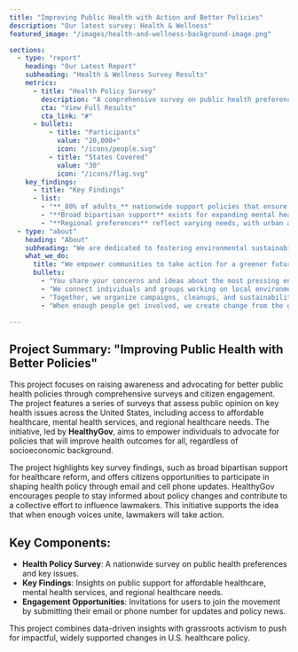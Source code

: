```yaml
---
title: "Improving Public Health with Action and Better Policies"
description: "Our latest survey: Health & Wellness"
featured_image: "/images/health-and-wellness-background-image.png"

sections:
  - type: "report"
    heading: "Our Latest Report"
    subheading: "Health & Wellness Survey Results"
    metrics:
      - title: "Health Policy Survey"
        description: "A comprehensive survey on public health preferences across all U.S. states."
        cta: "View Full Results"
        cta_link: "#"
      - bullets:
          - title: "Participants"
            value: "20,000+"
            icon: "/icons/people.svg"
          - title: "States Covered"
            value: "30"
            icon: "/icons/flag.svg"
    key_findings:
      - title: "Key Findings"
      - list:
        - "**_80% of adults_** nationwide support policies that ensure affordable healthcare for all."
        - "**Broad bipartisan support** exists for expanding mental health services."
        - "**Regional preferences** reflect varying needs, with urban areas prioritizing preventive care and rural areas focusing on emergency services."
  - type: "about"
    heading: "About"
    subheading: "We are dedicated to fostering environmental sustainability for a healthier planet."
    what_we_do:
      title: "We empower communities to take action for a greener future:"
      bullets:
        - "You share your concerns and ideas about the most pressing environmental challenges."
        - "We connect individuals and groups working on local environmental solutions."
        - "Together, we organize campaigns, cleanups, and sustainability projects that make a real impact."
        - "When enough people get involved, we create change from the ground up, inspiring others to take action."

---
```


## Project Summary: "Improving Public Health with Better Policies"

This project focuses on raising awareness and advocating for better public health policies through comprehensive surveys and citizen engagement. The project features a series of surveys that assess public opinion on key health issues across the United States, including access to affordable healthcare, mental health services, and regional healthcare needs. The initiative, led by **HealthyGov**, aims to empower individuals to advocate for policies that will improve health outcomes for all, regardless of socioeconomic background.

The project highlights key survey findings, such as broad bipartisan support for healthcare reform, and offers citizens opportunities to participate in shaping health policy through email and cell phone updates. HealthyGov encourages people to stay informed about policy changes and contribute to a collective effort to influence lawmakers. This initiative supports the idea that when enough voices unite, lawmakers will take action.

## Key Components:
- **Health Policy Survey**: A nationwide survey on public health preferences and key issues.
- **Key Findings**: Insights on public support for affordable healthcare, mental health services, and regional healthcare needs.
- **Engagement Opportunities**: Invitations for users to join the movement by submitting their email or phone number for updates and policy news.

This project combines data-driven insights with grassroots activism to push for impactful, widely supported changes in U.S. healthcare policy.
